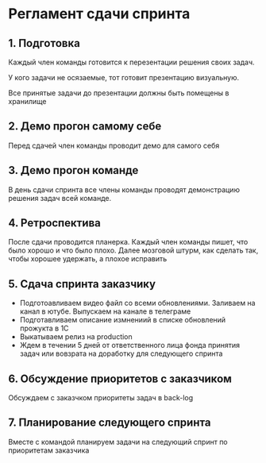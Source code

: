 # Регламент сдачи спринта


## 1. Подготовка

Каждый член команды готовится к перезентации решения своих задач.

У кого задачи не осязаемые, тот готовит презентацию визуальную.

Все принятые задачи до презентации должны быть помещены в хранилище

## 2. Демо прогон самому себе

Перед сдачей член команды проводит демо для самого себя

## 3. Демо прогон команде

В день сдачи спринта все члены команды проводят демонстрацию решения задач всей команде.

## 4. Ретроспектива

После сдачи проводится планерка. Каждый член команды пишет, что было хорошо и что было плохо. Далее мозговой штурм, как сделать так, чтобы хорошее удержать, а плохое исправить

## 5. Сдача спринта заказчику

* Подготоавливаем видео файл со всеми обновлениями. Заливаем на канал в ютубе. Выпускаем на канале в телеграме 
* Подготавливаем описание измнениий в списке обновлений прожукта в 1С
* Выкатываем релиз на production
* Ждем в течении 5 дней от ответственного лица фонда принятия задач или вовзрата на доработку для следующего спринта

## 6. Обсуждение приоритетов с заказчиком

Обсуждаем с заказчком приоритеты задач в back-log

## 7. Планирование следующего спринта

Вместе с командой планируем задачи на следующий спринт по приоритетам заказчика

